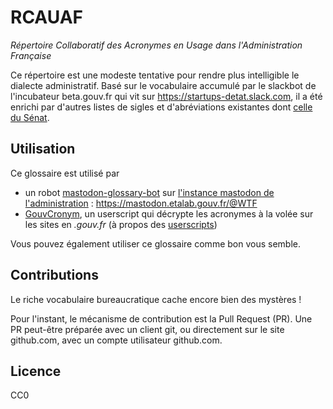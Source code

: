 # RCAUAF
*Répertoire Collaboratif des Acronymes en Usage dans l'Administration Française*

Ce répertoire est une modeste tentative pour rendre plus intelligible le dialecte administratif. Basé sur le vocabulaire accumulé par le slackbot de l'incubateur beta.gouv.fr qui vit sur https://startups-detat.slack.com, il a été enrichi par d'autres listes de sigles et d'abréviations existantes dont [celle du Sénat](http://www.senat.fr/histoire/sigles.html).


## Utilisation
Ce glossaire est utilisé par
* un robot [mastodon-glossary-bot](https://github.com/michelbl/mastodon-glossary-bot) sur [l'instance mastodon de l'administration](https://mastodon.etalab.gouv.fr) : https://mastodon.etalab.gouv.fr/@WTF
* [GouvCronym][gouvcronym], un userscript qui décrypte les acronymes à la volée sur les sites en *.gouv.fr* (à propos des [userscripts][greasemonkey])

Vous pouvez également utiliser ce glossaire comme bon vous semble.


## Contributions

Le riche vocabulaire bureaucratique cache encore bien des mystères !

Pour l'instant, le mécanisme de contribution est la Pull Request (PR). Une PR peut-être préparée avec un client git, ou directement sur le site github.com, avec un compte utilisateur github.com.


## Licence

CC0

[gouvcronym]:https://framagit.org/sycom/userScripts/raw/master/GouvCronyme.user.js
[greasemonkey]:https://fr.wikipedia.org/wiki/Greasemonkey

